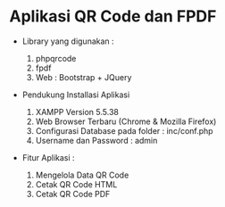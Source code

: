 # Aplikasi QR Code dan FPDF

- Library yang digunakan :

    1. phpqrcode
    2. fpdf 
    3. Web : Bootstrap + JQuery

- Pendukung Installasi Aplikasi

    1. XAMPP Version 5.5.38
    2. Web Browser Terbaru (Chrome & Mozilla Firefox) 
    3. Configurasi Database pada folder : inc/conf.php 
    4. Username dan Password : admin

- Fitur Aplikasi :

    1. Mengelola Data QR Code
    2. Cetak QR Code HTML
    3. Cetak QR Code PDF
